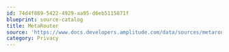 ```yaml
---
id: 74d4f889-5422-4929-aa95-d6eb5115871f
blueprint: source-catalog
title: MetaRouter
source: 'https://www.docs.developers.amplitude.com/data/sources/metarouter'
category: Privacy
---
```

